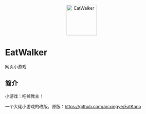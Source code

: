 <p align="center">
  <a href="https://[xingye.me/game/eatkano](https://jinjidechefeng.github.io/awmg.github.io/
)"><img src="https://github.com/jinjidechefeng/awmg.github.io/blob/main/static/image/ClickBefore.png?raw=true" width="100" height="100" alt="EatWalker"></a>
</p>

# EatWalker

网页小游戏 

</div>


## 简介

小游戏：吃掉教主！

一个大佬小游戏的改版，原版：https://github.com/arcxingye/EatKano
